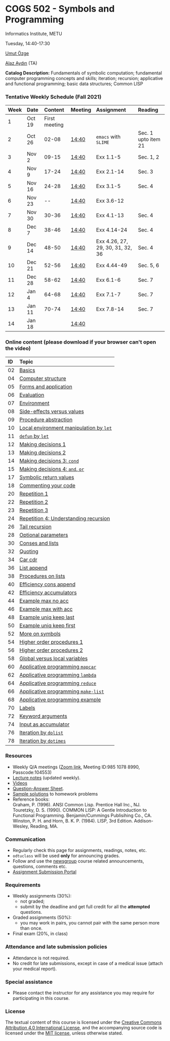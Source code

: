 # COGS 502 - Symbols and Programming
Informatics Institute, METU

Tuesday, 14:40-17:30

[Umut Özge](https://umutozge.github.io)  

[Alaz Aydın](mailto:alazaydin@gmail.com) (TA)  


**Catalog Description:** Fundamentals of symbolic computation; fundamental computer programming concepts and skills; iteration; recursion; applicative and functional programming; basic data structures; Common LISP

###  Tentative Weekly Schedule (Fall 2021)
      
|Week| Date   | Content | Meeting | Assignment | Reading |
:--- |:-------|:--------|:--------|:-----------|:--------|
1    | Oct 19 |First meeting |         |            |         |
2    | Oct 26 |02-08 |[14:40](https://zoom.us/j/98510788990?pwd=eCtBTHdrSVh2c1MybkxzZi91ZGsvUT09) | `emacs` with `SLIME`| Sec. 1 upto item 21 |
3    | Nov 2 |09-15  |[14:40](https://zoom.us/j/98510788990?pwd=eCtBTHdrSVh2c1MybkxzZi91ZGsvUT09)  | Exx 1.1-5 | Sec. 1, 2 |
4    | Nov 9 |17-24  |[14:40](https://zoom.us/j/98510788990?pwd=eCtBTHdrSVh2c1MybkxzZi91ZGsvUT09)  | Exx 2.1-14 | Sec. 3 |
5    | Nov 16|24-28  |[14:40](https://zoom.us/j/98510788990?pwd=eCtBTHdrSVh2c1MybkxzZi91ZGsvUT09)   | Exx 3.1-5  | Sec. 4 |
6    | Nov 23| --    |[14:40](https://zoom.us/j/98510788990?pwd=eCtBTHdrSVh2c1MybkxzZi91ZGsvUT09)     | Exx 3.6-12 | |
7    | Nov 30|30-36  |[14:40](https://zoom.us/j/98510788990?pwd=eCtBTHdrSVh2c1MybkxzZi91ZGsvUT09)   | Exx 4.1-13 | Sec. 4 |
8    | Dec 7 |38-46  |[14:40](https://zoom.us/j/98510788990?pwd=eCtBTHdrSVh2c1MybkxzZi91ZGsvUT09)    | Exx 4.14-24	 | Sec. 4 |
9    | Dec 14|48-50  |[14:40](https://zoom.us/j/98510788990?pwd=eCtBTHdrSVh2c1MybkxzZi91ZGsvUT09) | Exx 4.26, 27, 29, 30, 31, 32, 36 | Sec. 4 |
10   | Dec 21|52-56 |[14:40](https://zoom.us/j/98510788990?pwd=eCtBTHdrSVh2c1MybkxzZi91ZGsvUT09) | Exx  4.44-49  | Sec. 5, 6 |
11   | Dec 28|58-62 |[14:40](https://zoom.us/j/98510788990?pwd=eCtBTHdrSVh2c1MybkxzZi91ZGsvUT09) | Exx 6.1-6 | Sec. 7 |
12   | Jan 4 |64-68 |[14:40](https://zoom.us/j/98510788990?pwd=eCtBTHdrSVh2c1MybkxzZi91ZGsvUT09) | Exx 7.1-7 | Sec. 7 |
13   | Jan 11|70-74 |[14:40](https://zoom.us/j/98510788990?pwd=eCtBTHdrSVh2c1MybkxzZi91ZGsvUT09) | Exx 7.8-14 | Sec. 7 |
14   | Jan 18|   	 |[14:40](https://zoom.us/j/98510788990?pwd=eCtBTHdrSVh2c1MybkxzZi91ZGsvUT09) | | |


### Online content (please download if your browser can't open the video)

|ID| Topic |
:---|:--- |
02|[Basics](http://lfcs.ii.metu.edu.tr/cr/cogs502/vid/02_basics.mp4)
04|[Computer structure](http://lfcs.ii.metu.edu.tr/cr/cogs502/vid/04_computer-structure.mp4)
05|[Forms and application](http://lfcs.ii.metu.edu.tr/cr/cogs502/vid/05_forms-and-application.mp4)
06|[Evaluation](http://lfcs.ii.metu.edu.tr/cr/cogs502/vid/06_evaluation.mp4)
07|[Environment](http://lfcs.ii.metu.edu.tr/cr/cogs502/vid/07_environment.mp4)
08|[Side-effects versus values](http://lfcs.ii.metu.edu.tr/cr/cogs502/vid/08_side-effects-vs-values.mp4)
09|[Procedure abstraction](http://lfcs.ii.metu.edu.tr/cr/cogs502/vid/09_procedure-abstraction.mp4)
10|[Local environment manipulation by `let`](http://lfcs.ii.metu.edu.tr/cr/cogs502/vid/10_let.mp4)
11|[`defun` by `let`](http://lfcs.ii.metu.edu.tr/cr/cogs502/vid/11_defun-by-let.mp4)
12|[Making decisions 1](http://lfcs.ii.metu.edu.tr/cr/cogs502/vid/12_making-decisions-1.mp4)
13|[Making decisions 2](http://lfcs.ii.metu.edu.tr/cr/cogs502/vid/13_making-decisions-2.mp4)
14|[Making decisions 3: `cond`](http://lfcs.ii.metu.edu.tr/cr/cogs502/vid/14_making-decisions-3.mp4)
15|[Making decisions 4: `and`, `or`](http://lfcs.ii.metu.edu.tr/cr/cogs502/vid/15_making-decisions-4.mp4)
17|[Symbolic return values](http://lfcs.ii.metu.edu.tr/cr/cogs502/vid/17_symbolic-return-values.mp4)
18|[Commenting your code](http://lfcs.ii.metu.edu.tr/cr/cogs502/vid/18_commenting.mp4)
20|[Repetition 1](http://lfcs.ii.metu.edu.tr/cr/cogs502/vid/20_repetition-1.mp4)
22|[Repetition 2](http://lfcs.ii.metu.edu.tr/cr/cogs502/vid/22_repetition-2.mp4)
23|[Repetition 3](http://lfcs.ii.metu.edu.tr/cr/cogs502/vid/23_repetition-3.mp4)
24|[Repetition 4: Understanding recursion](http://lfcs.ii.metu.edu.tr/cr/cogs502/vid/24_repetition-4.mp4)
26|[Tail recursion](http://lfcs.ii.metu.edu.tr/cr/cogs502/vid/26_tail-recursion.mp4)
28|[Optional parameters](http://lfcs.ii.metu.edu.tr/cr/cogs502/vid/28_optional-parameters.mp4)
30|[Conses and lists](http://lfcs.ii.metu.edu.tr/cr/cogs502/vid/30_conses-and-lists.m4v)
32|[Quoting](http://lfcs.ii.metu.edu.tr/cr/cogs502/vid/32_quoting.m4v)
34|[Car cdr](http://lfcs.ii.metu.edu.tr/cr/cogs502/vid/34_car-cdr.m4v)
36|[List append](http://lfcs.ii.metu.edu.tr/cr/cogs502/vid/36_list-append.m4v)
38|[Procedures on lists](http://lfcs.ii.metu.edu.tr/cr/cogs502/vid/38_procedures-on-lists.m4v)
40|[Efficiency cons append](http://lfcs.ii.metu.edu.tr/cr/cogs502/vid/40_efficiency-cons-append.m4v)
42|[Efficiency accumulators](http://lfcs.ii.metu.edu.tr/cr/cogs502/vid/42_efficiency-accumulators.m4v)
44|[Example max no acc](http://lfcs.ii.metu.edu.tr/cr/cogs502/vid/44_example-max-no-acc.mp4)
46|[Example max with acc](http://lfcs.ii.metu.edu.tr/cr/cogs502/vid/46_example-max-with-acc.mp4)
48|[Example uniq keep last](http://lfcs.ii.metu.edu.tr/cr/cogs502/vid/48_example-uniq-keep-last.mp4)
50|[Example uniq keep first](http://lfcs.ii.metu.edu.tr/cr/cogs502/vid/50_example-uniq-keep-first.mp4)
52|[More on symbols](http://lfcs.ii.metu.edu.tr/cr/cogs502/vid/52_more-on-symbols.mp4)
54|[Higher order procedures 1](http://lfcs.ii.metu.edu.tr/cr/cogs502/vid/54_higher-order-procedures-1.mp4)
56|[Higher order procedures 2](http://lfcs.ii.metu.edu.tr/cr/cogs502/vid/56_higher-order-procedures-2.mp4)
58|[Global versus local variables](http://lfcs.ii.metu.edu.tr/cr/cogs502/vid/58_global-versus-local-variables.mp4)
60|[Applicative programming `mapcar`](http://lfcs.ii.metu.edu.tr/cr/cogs502/vid/60_applicative-programming-mapcar.mp4)
62|[Applicative programming `lambda`](http://lfcs.ii.metu.edu.tr/cr/cogs502/vid/62_applicative-programming-lambda.mp4)
64|[Applicative programming `reduce`](http://lfcs.ii.metu.edu.tr/cr/cogs502/vid/64_applicative-programming-reduce.mp4)
66|[Applicative programming `make-list`](http://lfcs.ii.metu.edu.tr/cr/cogs502/vid/66_applicative-programming-make-list.mp4)
68|[Applicative programming example](http://lfcs.ii.metu.edu.tr/cr/cogs502/vid/68_applicative-programming-example.mp4)
70|[Labels](http://lfcs.ii.metu.edu.tr/cr/cogs502/vid/70_labels.mp4)
72|[Keyword arguments](http://lfcs.ii.metu.edu.tr/cr/cogs502/vid/72_keyword-arguments.mp4)
74|[Input as accumulator](http://lfcs.ii.metu.edu.tr/cr/cogs502/vid/74_input-as-accumulator.mp4)
76|[Iteration by `dolist`](http://lfcs.ii.metu.edu.tr/cr/cogs502/vid/76_iteration-by-dolist.mp4)
78|[Iteration by `dotimes`](http://lfcs.ii.metu.edu.tr/cr/cogs502/vid/78_iteration-by-dotimes.mp4)


### Resources 

* Weekly Q/A meetings ([Zoom link](https://zoom.us/j/98510788990?pwd=eCtBTHdrSVh2c1MybkxzZi91ZGsvUT09), Meeting ID:985 1078 8990, Passcode:104553)
* [Lecture notes](notes/cogs502-lecture-notes.pdf) (updated weekly).
* [Videos](http://lfcs.ii.metu.edu.tr/var/vid/cogs502/)
* [Question-Answer Sheet](notes/question-answer-sheet.md).
* [Sample solutions](code/sample-solutions.lisp) to homework problems
* Reference books:  
	Graham, P. (1996). ANSI Common Lisp. Prentice Hall Inc., NJ.  
	Touretzky, D. S. (1990). COMMON LISP: A Gentle Introduction to Functional Programming. Benjamin/Cummings Publisihing Co., CA.  
	Winston, P. H. and Horn, B. K. P. (1984). LISP, 3rd Edition. Addison-Wesley, Reading, MA.  

### Communication

* Regularly check this page for assignments, readings, notes, etc.
* `odtuclass` will be used **only** for announcing grades.
* Follow and use the [newsgroup](https://groups.google.com/forum/#!forum/metu-cogs-502-symbols-and-programming) course related announcements, questions, comments etc. 
* [Assignment Submission Portal](http://lfcs.ii.metu.edu.tr/experiments/subs502.html)

### Requirements

* Weekly assignments (30%): 
	- not graded; 
	- submit by the deadline and get full credit for all the **attempted** questions.
* Graded assignments (50%): 
    - you may work in pairs, you cannot pair with the same person more than once.
* Final exam (20%, in class)


### Attendance and late submission policies

* Attendance is not required.
* No credit for late submissions, except in case of a medical issue (attach your medical report).


### Special assistance

* Please contact the instructor for any assistance you may require for participating in this course.

### License
The textual content of this course is licensed under the [Creative Commons Attribution 4.0 International License](https://creativecommons.org/licenses/by/4.0/), and the accompanying source code is licensed under the [MIT license](http://opensource.org/licenses/mit-license.php), unless otherwise stated.
